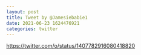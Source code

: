 ```yaml
--- 
layout: post 
title: Tweet by @Jamesiebabie1 
date: 2021-06-23 1624476921 
categories: twitter 
--- 
```

https://twitter.com/o/status/1407782916080418820